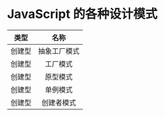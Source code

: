 # JavaScript 的各种设计模式

|类型|名称 |
|:-:|:-:|
| 创建型  | 抽象工厂模式|
| 创建型  | 工厂模式|
| 创建型  | 原型模式|
| 创建型  | 单例模式|
| 创建型  | 创建者模式|

